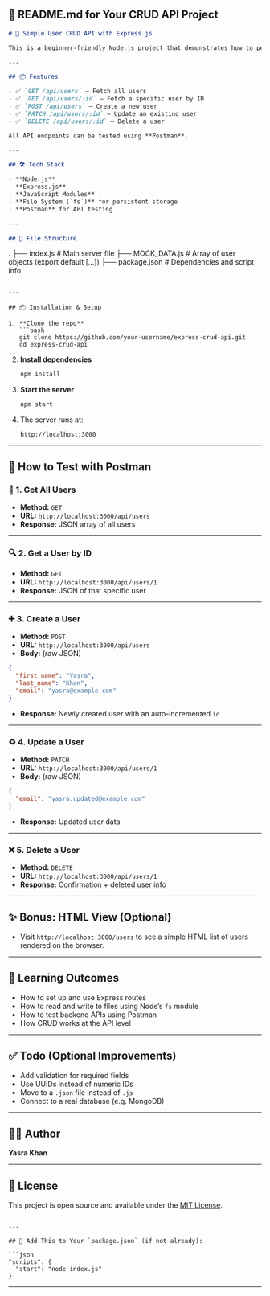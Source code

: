 
## 📝 README.md for Your CRUD API Project

```md
# 🚀 Simple User CRUD API with Express.js

This is a beginner-friendly Node.js project that demonstrates how to perform full CRUD (Create, Read, Update, Delete) operations using **Express.js** and **Postman**. It stores user data in a local mock JSON file (`MOCK_DATA.js`) and dynamically updates it using Node's file system.

---

## 📦 Features

- ✅ `GET /api/users` — Fetch all users  
- ✅ `GET /api/users/:id` — Fetch a specific user by ID  
- ✅ `POST /api/users` — Create a new user  
- ✅ `PATCH /api/users/:id` — Update an existing user  
- ✅ `DELETE /api/users/:id` — Delete a user  

All API endpoints can be tested using **Postman**.

---

## 🛠 Tech Stack

- **Node.js**
- **Express.js**
- **JavaScript Modules**
- **File System (`fs`)** for persistent storage
- **Postman** for API testing

---

## 📁 File Structure

```

.
├── index.js             # Main server file
├── MOCK\_DATA.js         # Array of user objects (export default \[...])
├── package.json         # Dependencies and script info

````

---

## 📦 Installation & Setup

1. **Clone the repo**
   ```bash
   git clone https://github.com/your-username/express-crud-api.git
   cd express-crud-api
````

2. **Install dependencies**

   ```bash
   npm install
   ```

3. **Start the server**

   ```bash
   npm start
   ```

4. The server runs at:

   ```
   http://localhost:3000
   ```

---

## 🧪 How to Test with Postman

### 📍 1. Get All Users

* **Method:** `GET`
* **URL:** `http://localhost:3000/api/users`
* **Response:** JSON array of all users

---

### 🔍 2. Get a User by ID

* **Method:** `GET`
* **URL:** `http://localhost:3000/api/users/1`
* **Response:** JSON of that specific user

---

### ➕ 3. Create a User

* **Method:** `POST`
* **URL:** `http://localhost:3000/api/users`
* **Body:** (raw JSON)

```json
{
  "first_name": "Yasra",
  "last_name": "Khan",
  "email": "yasra@example.com"
}
```

* **Response:** Newly created user with an auto-incremented `id`

---

### ♻️ 4. Update a User

* **Method:** `PATCH`
* **URL:** `http://localhost:3000/api/users/1`
* **Body:** (raw JSON)

```json
{
  "email": "yasra.updated@example.com"
}
```

* **Response:** Updated user data

---

### ❌ 5. Delete a User

* **Method:** `DELETE`
* **URL:** `http://localhost:3000/api/users/1`
* **Response:** Confirmation + deleted user info

---

## ✨ Bonus: HTML View (Optional)

* Visit `http://localhost:3000/users` to see a simple HTML list of users rendered on the browser.

---

## 🧠 Learning Outcomes

* How to set up and use Express routes
* How to read and write to files using Node’s `fs` module
* How to test backend APIs using Postman
* How CRUD works at the API level

---

## ✅ Todo (Optional Improvements)

* Add validation for required fields
* Use UUIDs instead of numeric IDs
* Move to a `.json` file instead of `.js`
* Connect to a real database (e.g. MongoDB)

---

## 👩‍💻 Author

**Yasra Khan**

---

## 📜 License

This project is open source and available under the [MIT License](LICENSE).

````

---

## 🧩 Add This to Your `package.json` (if not already):

```json
"scripts": {
  "start": "node index.js"
}
````

---

